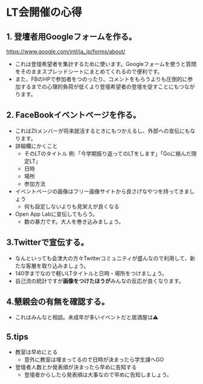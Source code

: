 # LT会開催の心得

## 1. 登壇者用Googleフォームを作る。
https://www.google.com/intl/ja_jp/forms/about/
 - これは登壇希望者を集計するために使います。Googleフォームを使うと質問をそのままスプレッドシートにまとめてくれるので便利です。
 - また、FBのHPで参加者をつのったり、コメントをもらうよりも圧倒的に参加するまでの心理的負荷が低くより登壇希望者の登壇を促すことにもつながります。

## 2. FaceBookイベントページを作る。
 - これはZliメンバーが将来就活するときにもつかえるし、外部への宣伝にもなります。
 - 詳細欄にかくこと
     - そのLTのタイトル 例:「今学期振り返ってのLTをします」「Goに絡んだ限定LT」
     - 日時
     - 場所
     - 参加方法
 - イベントページの画像はフリー画像サイトから良さげなやつを持ってきましょう
     - 何も設定しないよりも見栄えが良くなる
 - Open App Labに宣伝してもらう。
     - 数の暴力です。大人を巻き込みましょう。

## 3.Twitterで宣伝する。
 - なんといっても会津大の方々Twitterコミュニティが盛んなので利用して、新たな客層を取り込みましょう。
 - 140字までなので軽いLTタイトルと日時・場所をつけましょう。
 - 自己流の統計ですが**画像をつけたほうが**みんなの反応が良くなります。

## 4.懇親会の有無を確認する。
 - これはみんなと相談。未成年が多いイベントだと居酒屋は:warning:

## 5.tips
 - 教室は早めにとる
     - 意外に教室は埋まってるので日時が決まったら学生課へGO
 - 登壇者人数とか発表順が決まったら早めに告知する
     - 登壇者からしたら発表順は大事なので早めに告知しましょう。